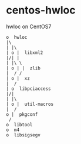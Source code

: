 # centos-hwloc
hwloc on CentOS7

```
o  hwloc
|\
| |\
| o |  libxml2
|/| |
| |\ \
| o | |  zlib
|  / /
| o |  xz
|  /
| o  libpciaccess
|/|
| |\
| o |  util-macros
|  /
o |  pkgconf
 /
o  libtool
o  m4
o  libsigsegv
```
